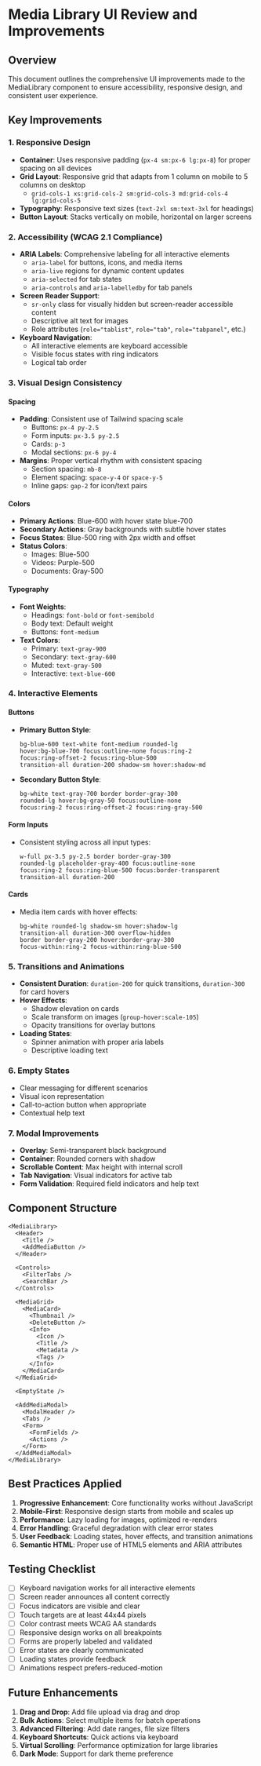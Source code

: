 # Media Library UI Review and Improvements

## Overview
This document outlines the comprehensive UI improvements made to the MediaLibrary component to ensure accessibility, responsive design, and consistent user experience.

## Key Improvements

### 1. Responsive Design
- **Container**: Uses responsive padding (`px-4 sm:px-6 lg:px-8`) for proper spacing on all devices
- **Grid Layout**: Responsive grid that adapts from 1 column on mobile to 5 columns on desktop
  - `grid-cols-1 xs:grid-cols-2 sm:grid-cols-3 md:grid-cols-4 lg:grid-cols-5`
- **Typography**: Responsive text sizes (`text-2xl sm:text-3xl` for headings)
- **Button Layout**: Stacks vertically on mobile, horizontal on larger screens

### 2. Accessibility (WCAG 2.1 Compliance)
- **ARIA Labels**: Comprehensive labeling for all interactive elements
  - `aria-label` for buttons, icons, and media items
  - `aria-live` regions for dynamic content updates
  - `aria-selected` for tab states
  - `aria-controls` and `aria-labelledby` for tab panels
- **Screen Reader Support**:
  - `sr-only` class for visually hidden but screen-reader accessible content
  - Descriptive alt text for images
  - Role attributes (`role="tablist"`, `role="tab"`, `role="tabpanel"`, etc.)
- **Keyboard Navigation**:
  - All interactive elements are keyboard accessible
  - Visible focus states with ring indicators
  - Logical tab order

### 3. Visual Design Consistency

#### Spacing
- **Padding**: Consistent use of Tailwind spacing scale
  - Buttons: `px-4 py-2.5`
  - Form inputs: `px-3.5 py-2.5`
  - Cards: `p-3`
  - Modal sections: `px-6 py-4`
- **Margins**: Proper vertical rhythm with consistent spacing
  - Section spacing: `mb-8`
  - Element spacing: `space-y-4` or `space-y-5`
  - Inline gaps: `gap-2` for icon/text pairs

#### Colors
- **Primary Actions**: Blue-600 with hover state blue-700
- **Secondary Actions**: Gray backgrounds with subtle hover states
- **Focus States**: Blue-500 ring with 2px width and offset
- **Status Colors**:
  - Images: Blue-500
  - Videos: Purple-500
  - Documents: Gray-500

#### Typography
- **Font Weights**: 
  - Headings: `font-bold` or `font-semibold`
  - Body text: Default weight
  - Buttons: `font-medium`
- **Text Colors**:
  - Primary: `text-gray-900`
  - Secondary: `text-gray-600`
  - Muted: `text-gray-500`
  - Interactive: `text-blue-600`

### 4. Interactive Elements

#### Buttons
- **Primary Button Style**:
  ```
  bg-blue-600 text-white font-medium rounded-lg 
  hover:bg-blue-700 focus:outline-none focus:ring-2 
  focus:ring-offset-2 focus:ring-blue-500 
  transition-all duration-200 shadow-sm hover:shadow-md
  ```
- **Secondary Button Style**:
  ```
  bg-white text-gray-700 border border-gray-300 
  rounded-lg hover:bg-gray-50 focus:outline-none 
  focus:ring-2 focus:ring-offset-2 focus:ring-gray-500
  ```

#### Form Inputs
- Consistent styling across all input types:
  ```
  w-full px-3.5 py-2.5 border border-gray-300 
  rounded-lg placeholder-gray-400 focus:outline-none 
  focus:ring-2 focus:ring-blue-500 focus:border-transparent 
  transition-all duration-200
  ```

#### Cards
- Media item cards with hover effects:
  ```
  bg-white rounded-lg shadow-sm hover:shadow-lg 
  transition-all duration-300 overflow-hidden 
  border border-gray-200 hover:border-gray-300 
  focus-within:ring-2 focus-within:ring-blue-500
  ```

### 5. Transitions and Animations
- **Consistent Duration**: `duration-200` for quick transitions, `duration-300` for card hovers
- **Hover Effects**:
  - Shadow elevation on cards
  - Scale transform on images (`group-hover:scale-105`)
  - Opacity transitions for overlay buttons
- **Loading States**: 
  - Spinner animation with proper aria labels
  - Descriptive loading text

### 6. Empty States
- Clear messaging for different scenarios
- Visual icon representation
- Call-to-action button when appropriate
- Contextual help text

### 7. Modal Improvements
- **Overlay**: Semi-transparent black background
- **Container**: Rounded corners with shadow
- **Scrollable Content**: Max height with internal scroll
- **Tab Navigation**: Visual indicators for active tab
- **Form Validation**: Required field indicators and help text

## Component Structure

```tsx
<MediaLibrary>
  <Header>
    <Title />
    <AddMediaButton />
  </Header>
  
  <Controls>
    <FilterTabs />
    <SearchBar />
  </Controls>
  
  <MediaGrid>
    <MediaCard>
      <Thumbnail />
      <DeleteButton />
      <Info>
        <Icon />
        <Title />
        <Metadata />
        <Tags />
      </Info>
    </MediaCard>
  </MediaGrid>
  
  <EmptyState />
  
  <AddMediaModal>
    <ModalHeader />
    <Tabs />
    <Form>
      <FormFields />
      <Actions />
    </Form>
  </AddMediaModal>
</MediaLibrary>
```

## Best Practices Applied

1. **Progressive Enhancement**: Core functionality works without JavaScript
2. **Mobile-First**: Responsive design starts from mobile and scales up
3. **Performance**: Lazy loading for images, optimized re-renders
4. **Error Handling**: Graceful degradation with clear error states
5. **User Feedback**: Loading states, hover effects, and transition animations
6. **Semantic HTML**: Proper use of HTML5 elements and ARIA attributes

## Testing Checklist

- [ ] Keyboard navigation works for all interactive elements
- [ ] Screen reader announces all content correctly
- [ ] Focus indicators are visible and clear
- [ ] Touch targets are at least 44x44 pixels
- [ ] Color contrast meets WCAG AA standards
- [ ] Responsive design works on all breakpoints
- [ ] Forms are properly labeled and validated
- [ ] Error states are clearly communicated
- [ ] Loading states provide feedback
- [ ] Animations respect prefers-reduced-motion

## Future Enhancements

1. **Drag and Drop**: Add file upload via drag and drop
2. **Bulk Actions**: Select multiple items for batch operations
3. **Advanced Filtering**: Add date ranges, file size filters
4. **Keyboard Shortcuts**: Quick actions via keyboard
5. **Virtual Scrolling**: Performance optimization for large libraries
6. **Dark Mode**: Support for dark theme preference 